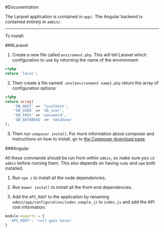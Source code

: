 #Documentation

The Laravel application is contained in `app/`. The Angular backend is contained entirely in `admin/`.

---------------

To install:

###Laravel

1. Create a new file called `enviroment.php`. This will tell Laravel which configuration to use by returning the name of the environment:

  ```php
  <?php
  return 'local';
  ```
2. Then create a file named `.env[environment name].php` return the array of configuration options:

  ```php
  <?php
  return array(
      'DB_HOST' => 'localhost',
      'DB_USER' => 'db_user',
      'DB_PASS' => 'password',
      'DB_DATABASE' => 'database'
  );
  ```
3. Then run `composer install`. For more information about composer and instructions on how to install, go to [the Composer download page](https://getcomposer.org/download/).

###Angular

All these commands should be run from within `admin`, so make sure you `cd admin` before running them. This also depends on having `node` and `npm` both installed.

1. Run `npm i` to install all the node dependencies.

2. Run `bower install` to install all the front-end dependencies.

3. Add the `API_ROOT` to the application by renaming `admin/app/configuration/index.sample.js` to `index.js` and add the API root information: 

```js
module.exports = {
  'API_ROOT': '<url goes here>'
}
```
